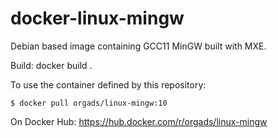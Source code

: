 # docker-linux-mingw
Debian based image containing GCC11 MinGW built with MXE.

Build: docker build .

To use the container defined by this repository:

```shell
$ docker pull orgads/linux-mingw:10
```

On Docker Hub: https://hub.docker.com/r/orgads/linux-mingw
